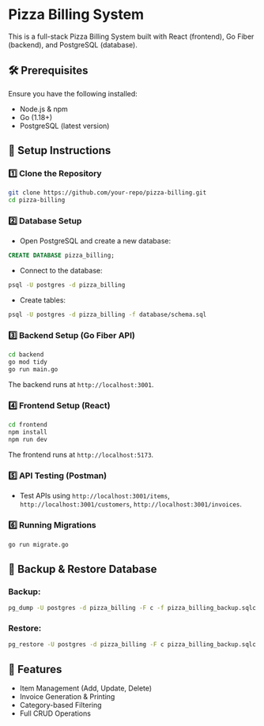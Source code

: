 # Pizza Billing System

This is a full-stack Pizza Billing System built with React (frontend), Go Fiber (backend), and PostgreSQL (database).

## 🛠️ Prerequisites

Ensure you have the following installed:
- Node.js & npm
- Go (1.18+)
- PostgreSQL (latest version)

## 🚀 Setup Instructions

### 1️⃣ Clone the Repository
```sh
git clone https://github.com/your-repo/pizza-billing.git
cd pizza-billing
```

### 2️⃣ Database Setup
- Open PostgreSQL and create a new database:
```sql
CREATE DATABASE pizza_billing;
```
- Connect to the database:
```sh
psql -U postgres -d pizza_billing
```
- Create tables:
```sh
psql -U postgres -d pizza_billing -f database/schema.sql
```

### 3️⃣ Backend Setup (Go Fiber API)
```sh
cd backend
go mod tidy
go run main.go
```
The backend runs at `http://localhost:3001`.

### 4️⃣ Frontend Setup (React)
```sh
cd frontend
npm install
npm run dev
```
The frontend runs at `http://localhost:5173`.

### 5️⃣ API Testing (Postman)
- Test APIs using `http://localhost:3001/items`, `http://localhost:3001/customers`, `http://localhost:3001/invoices`.

### 6️⃣ Running Migrations
```sh
go run migrate.go
```

## 🔄 Backup & Restore Database

### Backup:
```sh
pg_dump -U postgres -d pizza_billing -F c -f pizza_billing_backup.sqlc
```

### Restore:
```sh
pg_restore -U postgres -d pizza_billing -F c pizza_billing_backup.sqlc
```

## 🎯 Features
- Item Management (Add, Update, Delete)
- Invoice Generation & Printing
- Category-based Filtering
- Full CRUD Operations
